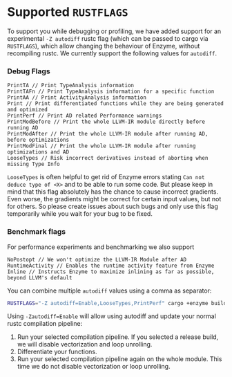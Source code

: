 # Supported `RUSTFLAGS`

To support you while debugging or profiling, we have added support for an experimental `-Z autodiff` rustc flag (which can be passed to cargo via `RUSTFLAGS`), which allow changing the behaviour of Enzyme, without recompiling rustc. We currently support the following values for `autodiff`.

### Debug Flags

```text
PrintTA // Print TypeAnalysis information
PrintTAFn // Print TypeAnalysis information for a specific function
PrintAA // Print ActivityAnalysis information
Print // Print differentiated functions while they are being generated and optimized
PrintPerf // Print AD related Performance warnings
PrintModBefore // Print the whole LLVM-IR module directly before running AD
PrintModAfter // Print the whole LLVM-IR module after running AD, before optimizations
PrintModFinal // Print the whole LLVM-IR module after running optimizations and AD
LooseTypes // Risk incorrect derivatives instead of aborting when missing Type Info 
```

<div class="warning">

`LooseTypes` is often helpful to get rid of Enzyme errors stating `Can not deduce type of <X>` and to be able to run some code. But please keep in mind that this flag absolutely has the chance to cause incorrect gradients. Even worse, the gradients might be correct for certain input values, but not for others. So please create issues about such bugs and only use this flag temporarily while you wait for your bug to be fixed.

</div>

### Benchmark flags

For performance experiments and benchmarking we also support

```text
NoPostopt // We won't optimize the LLVM-IR Module after AD
RuntimeActivity // Enables the runtime activity feature from Enzyme 
Inline // Instructs Enzyme to maximize inlining as far as possible, beyond LLVM's default
```

You can combine multiple `autodiff` values using a comma as separator:

```bash
RUSTFLAGS="-Z autodiff=Enable,LooseTypes,PrintPerf" cargo +enzyme build
```

Using `-Zautodiff=Enable` will allow using autodiff and update your normal rustc compilation pipeline:

1. Run your selected compilation pipeline. If you selected a release build, we will disable vectorization and loop unrolling.
2. Differentiate your functions.
3. Run your selected compilation pipeline again on the whole module. This time we do not disable vectorization or loop unrolling.

